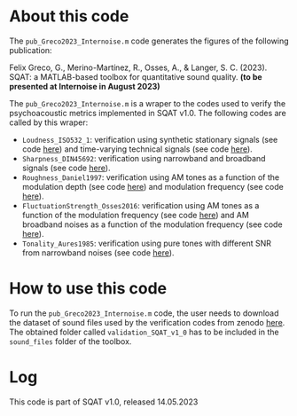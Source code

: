 # About this code

The `pub_Greco2023_Internoise.m` code generates the figures of the following publication:

Felix Greco, G., Merino-Martínez, R., Osses, A., & Langer, S. C. (2023). SQAT: a MATLAB-based toolbox for quantitative sound quality. **(to be presented at Internoise in August 2023)**

<!--In Proceedings of the INTER–NOISE and NOISE–CON Congress, the 52nd International Congress and Exhibition on Noise Control Engineering, Chiba, Japan, 20–23 August 2023.-->

The `pub_Greco2023_Internoise.m` is a wraper to the codes used to verify the psychoacoustic metrics implemented in SQAT v1.0. The following codes are called by this wraper:
- `Loudness_ISO532_1`: verification using synthetic stationary signals (see code [here](../../validation/Loudness_ISO532_1/1_synthetic_signals_stationary_loudness)) and time-varying technical signals (see code [here](../../validation/Loudness_ISO532_1/3_technical_signals_time_varying_loudness)).
- `Sharpness_DIN45692`: verification using narrowband and broadband signals (see code [here](../../validation/Sharpness_DIN45692)).
- `Roughness_Daniel1997`: verification using AM tones as a function of the modulation depth (see code [here](../../validation/Roughness_Daniel1997/2_AM_modulation_depth)) and modulation frequency (see code [here](../../validation/Roughness_Daniel1997/1_AM_modulation_freq)).  
- `FluctuationStrength_Osses2016`: verification using AM tones as a function of the modulation frequency (see code [here](../../validation/FluctuationStrength_Osses2016/1_AM_tones_fmod)) and AM broadband noises as a function of the modulation frequency (see code [here](../../validation/FluctuationStrength_Osses2016/2_AM_BBN_fmod)).   
- `Tonality_Aures1985`: verification using pure tones with different SNR from narrowband noises (see code [here](../../validation/Tonality_Aures1985)).

# How to use this code
To run the `pub_Greco2023_Internoise.m` code, the user needs to download the dataset of sound files used by the verification codes from zenodo <a href="https://doi.org/10.5281/zenodo.7933206" target="_blank">here</a>. The obtained folder called `validation_SQAT_v1_0` has to be included in the `sound_files` folder of the toolbox. 

# Log
This code is part of SQAT v1.0, released 14.05.2023

